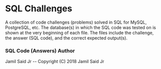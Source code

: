 # SQL Challenges 

A collection of code challenges (problems) solved in SQL for MySQL, PostgreSQL, etc. The database(s) in which the SQL code was tested on is shown at the very beginning of each file. The files include the challenge, the answer (SQL code), and the correct expected output(s).

### SQL Code (Answers) Author
Jamil Said Jr -- Copyright (C) 2018 Jamil Said Jr
